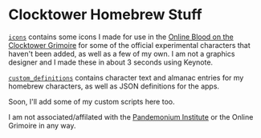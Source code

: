 # Clocktower Homebrew Stuff

[`icons`](../icons) contains some icons I made for use in the [Online Blood on the Clocktower Grimoire](https://clocktower.online/)
for some of the official experimental characters that haven't been added, as well as a few of my own.
I am not a graphics designer and I made these in about 3 seconds using Keynote.

[`custom_definitions`](../custom_definitions) contains character text and almanac entries for my homebrew characters,
as well as JSON definitions for the apps.

Soon, I'll add some of my custom scripts here too.

I am not associated/affilated with the [Pandemonium Institute](https://bloodontheclocktower.com/about-us) or the Online Grimoire in any way.
